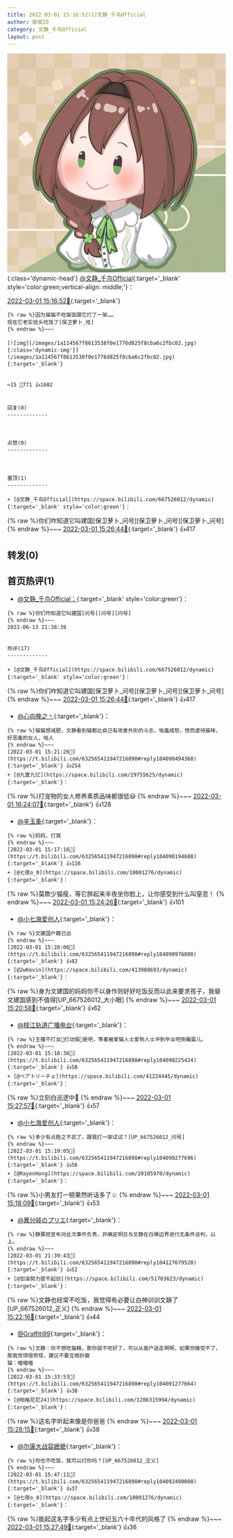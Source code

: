 ```yaml
---
title: 2022-03-01 15:16:52(1)文静_千鸟Official
author: 御坂IO
category: 文静_千鸟Official
layout: post
---
```


![img](/images/ac7482ed1b9a7f203dc68c0c4a77c488a27b108a.jpg){:class='dynamic-head'}
[@文静_千鸟Official](https://space.bilibili.com/667526012/dynamic){:target='_blank' style='color:green;vertical-align: middle;'}：

[2022-03-01 15:16:52🔗](https://t.bilibili.com/632565411947216898){:target='_blank'}

~~~
{% raw %}因为猫猫不吃猫饭跟它打了一架……
现在它老实低头吃饭了[保卫萝卜_哇]
{% endraw %}~~~

[![img](/images/1a114567f8613538f0e1776d825f8cba6c2fbc02.jpg){:class='dynamic-img'}](/images/1a114567f8613538f0e1776d825f8cba6c2fbc02.jpg){:target='_blank'}


↪️15 💬771 👍1602


回复(0)
-------------



点赞(0)
-------------



置顶(1)
-------------

+ [@文静_千鸟Official](https://space.bilibili.com/667526012/dynamic){:target='_blank' style='color:green'}：
~~~
{% raw %}你们咋知道它叫建国[保卫萝卜_问号][保卫萝卜_问号][保卫萝卜_问号]
{% endraw %}~~~
[2022-03-01 15:26:44🔗](https://t.bilibili.com/632565411947216898#reply104090845248){:target='_blank'} 👍417


转发(0)
-------------



首页热评(1)
-------------

+ [@文静_千鸟Official：](https://space.bilibili.com/667526012/dynamic){:target='_blank' style='color:green'}：
~~~
{% raw %}你们咋知道它叫建国[问号][问号][问号]
{% endraw %}~~~
2022-06-13 21:38:39


热评(17)
-------------

+ [@文静_千鸟Official](https://space.bilibili.com/667526012/dynamic){:target='_blank' style='color:green'}：
~~~
{% raw %}你们咋知道它叫建国[保卫萝卜_问号][保卫萝卜_问号][保卫萝卜_问号]
{% endraw %}~~~
[2022-03-01 15:26:44🔗](https://t.bilibili.com/632565411947216898#reply104090845248){:target='_blank'} 👍417
+ [@心向晚之丶](https://space.bilibili.com/95758131/dynamic){:target='_blank'}：
~~~
{% raw %}猫猫想减肥，文静看到猫都比自己有改善外形的斗志，恼羞成怒，愤而虐待猫咪，好恶毒的女人，哈人
{% endraw %}~~~
[2022-03-01 15:21:26🔗](https://t.bilibili.com/632565411947216898#reply104090494368){:target='_blank'} 👍254
+ [@九壹九亿](https://space.bilibili.com/29755625/dynamic){:target='_blank'}：
~~~
{% raw %}打宠物的女人修养素质品味都很低😃
{% endraw %}~~~
[2022-03-01 16:24:07🔗](https://t.bilibili.com/632565411947216898#reply104095288752){:target='_blank'} 👍128
+ [@辛玉夆](https://space.bilibili.com/379739846/dynamic){:target='_blank'}：
~~~
{% raw %}妈妈，打我
{% endraw %}~~~
[2022-03-01 15:17:16🔗](https://t.bilibili.com/632565411947216898#reply104090194688){:target='_blank'} 👍116
+ [@七夜o_0](https://space.bilibili.com/10001276/dynamic){:target='_blank'}：
~~~
{% raw %}莫欺少猫瘦，等它胖起来半夜坐你脸上，让你感受到什么叫窒息！
{% endraw %}~~~
[2022-03-01 15:24:26🔗](https://t.bilibili.com/632565411947216898#reply104090684528){:target='_blank'} 👍101
+ [@小七海爱创人](https://space.bilibili.com/12072645/dynamic){:target='_blank'}：
~~~
{% raw %}文建国户籍已出
{% endraw %}~~~
[2022-03-01 15:28:06🔗](https://t.bilibili.com/632565411947216898#reply104090976800){:target='_blank'} 👍82
+ [@2wKevin](https://space.bilibili.com/413988693/dynamic){:target='_blank'}：
~~~
{% raw %}身为文建国的妈妈你不以身作则好好吃饭反而以此来要求孩子，我替文建国感到不值得[UP_667526012_大小眼]
{% endraw %}~~~
[2022-03-01 15:20:58🔗](https://t.bilibili.com/632565411947216898#reply104090383312){:target='_blank'} 👍62
+ [@枝江轨道广播电台](https://space.bilibili.com/88907916/dynamic){:target='_blank'}：
~~~
{% raw %}主播不打女👊打动保👊是吧，等着被爱猫人士爱狗人士冲到毕业吧倒霉蛋儿。
{% endraw %}~~~
[2022-03-01 15:18:36🔗](https://t.bilibili.com/632565411947216898#reply104090225424){:target='_blank'} 👍58
+ [@ベア卜リーチェ](https://space.bilibili.com/41224445/dynamic){:target='_blank'}：
~~~
{% raw %}立刻白巡逻中🚓
{% endraw %}~~~
[2022-03-01 15:27:57🔗](https://t.bilibili.com/632565411947216898#reply104090875200){:target='_blank'} 👍57
+ [@小七海爱创人](https://space.bilibili.com/12072645/dynamic){:target='_blank'}：
~~~
{% raw %}多少有点胜之不武了，跟我打一架试试？[UP_667526012_问号]
{% endraw %}~~~
[2022-03-01 15:19:05🔗](https://t.bilibili.com/632565411947216898#reply104090277696){:target='_blank'} 👍56
+ [@RayenHong](https://space.bilibili.com/20185970/dynamic){:target='_blank'}：
~~~
{% raw %}小男友打一顿果然听话多了☺️
{% endraw %}~~~
[2022-03-01 15:18:09🔗](https://t.bilibili.com/632565411947216898#reply104090256128){:target='_blank'} 👍53
+ [@異分岐のプリエ](https://space.bilibili.com/1056997306/dynamic){:target='_blank'}：
~~~
{% raw %}静栗班宣布对此次事件负责，并确定明日与文静在白琳边界进行无条件谈判，以上。
{% endraw %}~~~
[2022-03-01 21:39:43🔗](https://t.bilibili.com/632565411947216898#reply104127679520){:target='_blank'} 👍52
+ [@加油努力提不起劲](https://space.bilibili.com/51703623/dynamic){:target='_blank'}：
~~~
{% raw %}文静也经常不吃饭，我觉得有必要让白神训训文静了[UP_667526012_正义]
{% endraw %}~~~
[2022-03-01 15:22:16🔗](https://t.bilibili.com/632565411947216898#reply104090472208){:target='_blank'} 👍44
+ [@Graffiti99](https://space.bilibili.com/314664/dynamic){:target='_blank'}：
~~~
{% raw %}文静：你不想吃猫粮，那你就不吃好了，可以从窗户逃走啊啊，如果你接受不了，那我觉得很奇怪，建议不要互相折磨
猫：喵喵喵
{% endraw %}~~~
[2022-03-01 15:33:53🔗](https://t.bilibili.com/632565411947216898#reply104091277664){:target='_blank'} 👍38
+ [@帕格尼尼24](https://space.bilibili.com/1286315994/dynamic){:target='_blank'}：
~~~
{% raw %}这名字听起来像是你爸爸
{% endraw %}~~~
[2022-03-01 15:28:15🔗](https://t.bilibili.com/632565411947216898#reply104091042992){:target='_blank'} 👍38
+ [@尔康大战容嬷嬷](https://space.bilibili.com/36055582/dynamic){:target='_blank'}：
~~~
{% raw %}你也不吃饭，我可以打你吗？[UP_667526012_正义]
{% endraw %}~~~
[2022-03-01 15:47:11🔗](https://t.bilibili.com/632565411947216898#reply104092400080){:target='_blank'} 👍37
+ [@七夜o_0](https://space.bilibili.com/10001276/dynamic){:target='_blank'}：
~~~
{% raw %}能起这名字多少有点上世纪五六十年代的风格了
{% endraw %}~~~
[2022-03-01 15:27:49🔗](https://t.bilibili.com/632565411947216898#reply104090871968){:target='_blank'} 👍36


